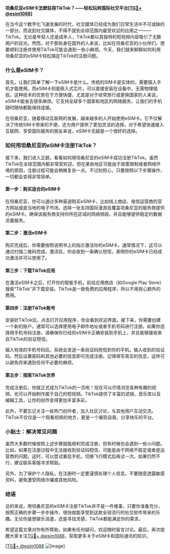 **坦桑尼亚eSIM卡怎麽註冊TikTok？——轻松玩转国际社交平台[[TG💪+ @esim1088](https://t.me/s/esim1088)]**

在当今这个数字化飞速发展的时代，社交媒体已经成为我们日常生活中不可或缺的一部分。而说到社交媒体，不得不提到全球范围内最受欢迎的应用之一——TikTok。无论是年轻人还是成年人，TikTok都以其独特的短视频内容吸引了无数用户的目光。然而，对于那些身在国外的人来说，比如在坦桑尼亚的小伙伴们，想要顺利注册并使用TikTok可能会遇到一些小麻烦。今天，我们就来聊聊如何利用坦桑尼亚的eSIM卡轻松搞定TikTok的注册问题。

### 什么是eSIM卡？

首先，让我们简单了解一下eSIM卡是什么。传统的SIM卡是实体的，需要插入手机才能使用。而eSIM卡则是嵌入式芯片，可以直接安装在设备中，无需物理插拔。这种技术的优势在于方便快捷，尤其是对于经常旅行或更换国家的人来说，eSIM卡能省去很多麻烦。它支持全球多个国家和地区的网络服务，让我们的手机随时随地都能保持连接。

在坦桑尼亚，随着移动互联网的发展，越来越多的人开始使用eSIM卡。它不仅解决了传统SIM卡带来的不便，还为用户提供了更加灵活的选择。对于希望快速接入互联网、享受国际服务的朋友来说，eSIM卡无疑是一个很好的选择。

### 如何用坦桑尼亚的eSIM卡注册TikTok？

接下来，我们进入正题，看看如何用坦桑尼亚的eSIM卡成功注册TikTok。虽然TikTok在全球范围内都非常受欢迎，但在某些地区可能由于政策限制或者网络环境的原因，注册过程可能会稍微复杂一点。不过别担心，只要按照以下步骤操作，一切都会变得非常简单。

#### 第一步：购买适合的eSIM卡

在坦桑尼亚，你可以通过多种渠道购买eSIM卡，比如线上商店、电信运营商的官方网站或是当地的电子市场。选择一张支持国际漫游且覆盖坦桑尼亚的服务商提供的eSIM卡。确保该服务商支持你所在区域的网络频段，并且能够提供稳定的数据流量服务。

#### 第二步：激活eSIM卡

购买完成后，你需要按照说明书上的指示激活你的eSIM卡。通常情况下，这可以通过扫描二维码完成。激活后，你会收到一条确认短信，表明你的eSIM卡已经成功激活并可以使用了。

#### 第三步：下载TikTok应用

在激活eSIM卡之后，打开你的智能手机，前往应用商店（如Google Play Store）搜索“TikTok”并下载安装。TikTok是一款免费的应用程序，所以不用担心额外的费用。

#### 第四步：注册TikTok账号

安装好TikTok后，点击打开应用程序，你会看到欢迎界面。接下来，你需要创建一个新的账户。通常可以选择使用电子邮件地址或者手机号码进行注册。如果你选择用手机号码注册，请确保你已经将eSIM卡正确安装到手机上，并且能够接收来自TikTok的验证短信。

输入有效的手机号码后，系统会发送一条验证码短信到你的手机。输入收到的验证码，然后设置密码和其他必要的信息即可完成注册。记得填写真实的信息，这样可以避免将来遇到任何不必要的麻烦。

#### 第五步：探索TikTok世界

完成注册后，你就正式成为TikTok的一员啦！现在可以尽情浏览各种有趣的视频，也可以开始制作属于自己的短视频。TikTok提供了丰富的滤镜、音乐库以及编辑工具，让你的创作变得更加丰富多彩。

此外，不要忘记关注一些热门创作者，加入社区讨论，与其他用户互动交流。TikTok不仅仅是一个观看视频的地方，更是一个展现自我、分享快乐的平台。

### 小贴士：解决常见问题

虽然大多数时候按照上述步骤就能顺利完成注册，但有时候也会遇到一些小问题。比如，如果在注册过程中无法接收到验证码短信，可能是由于网络不稳定或者是运营商的问题。这时，可以尝试重启手机，切换飞行模式后再试一次。如果仍然不行，建议联系客服寻求帮助。

另外，为了保护个人隐私，在注册时一定要谨慎处理个人信息。不要随意透露敏感资料，避免遭受网络诈骗或其他风险。

### 结语

总的来说，用坦桑尼亚的eSIM卡注册TikTok并不是一件难事。只要你准备充分，按照正确的步骤一步步操作，很快就能享受到这款全球流行的社交软件带来的乐趣。无论你是想娱乐消遣，还是寻找灵感，TikTok都能满足你的需求。

希望这篇文章对你有所帮助，如果有任何疑问，欢迎随时留言讨论。最后，再次提醒大家关注[TG💪+ @esim1088](https://t.me/s/esim1088)，获取更多关于eSIM卡和国际通讯的知识。

[[TG💪+ @esim1088](https://t.me/s/esim1088) ![Image](https://i.postimg.cc/4NQfJmqS/Snipaste-2025-05-13-00-14-12.png)]